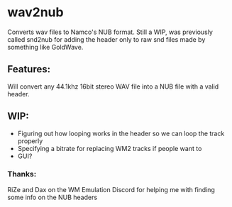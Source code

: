 # wav2nub
Converts wav files to Namco's NUB format. Still a WIP, was previously called snd2nub for adding the header only to raw snd files made by something like GoldWave.

## Features:
Will convert any 44.1khz 16bit stereo WAV file into a NUB file with a valid header.

## WIP:
- Figuring out how looping works in the header so we can loop the track properly
- Specifying a bitrate for replacing WM2 tracks if people want to
- GUI?

### Thanks:
RiZe and Dax on the WM Emulation Discord for helping me with finding some info on the NUB headers
